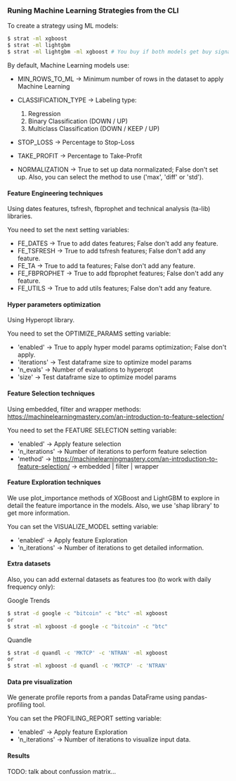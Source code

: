 ### Runing Machine Learning Strategies from the CLI

To create a strategy using ML models:
```bash
$ strat -ml xgboost
$ strat -ml lightgbm
$ strat -ml lightgbm -ml xgboost # You buy if both models get buy signal and vice-versa.
```

By default, Machine Learning models use:
  * MIN_ROWS_TO_ML -> Minimum number of rows in the dataset to apply Machine Learning

  * CLASSIFICATION_TYPE -> Labeling type:
      1. Regression
      2. Binary Classification (DOWN / UP)
      3. Multiclass Classification (DOWN / KEEP / UP)

  * STOP_LOSS -> Percentage to Stop-Loss
  * TAKE_PROFIT -> Percentage to Take-Profit
  * NORMALIZATION -> True to set up data normalizated; False don't set up. Also, you can select the method to use ('max', 'diff' or 'std').


#### Feature Engineering techniques

Using dates features, tsfresh, fbprophet and technical analysis (ta-lib) libraries.

You need to set the next setting variables:

  * FE_DATES -> True to add dates features; False don't add any feature.
  * FE_TSFRESH -> True to add tsfresh features; False don't add any feature.
  * FE_TA -> True to add ta features; False don't add any feature.
  * FE_FBPROPHET -> True to add fbprophet features; False don't add any feature.
  * FE_UTILS -> True to add utils features; False don't add any feature.


#### Hyper parameters optimization

Using Hyperopt library.

You need to set the OPTIMIZE_PARAMS setting variable:
  * 'enabled' -> True to apply hyper model params optimization; False don't apply.
  * 'iterations' -> Test dataframe size to optimize model params
  * 'n_evals' -> Number of evaluations to hyperopt
  * 'size' -> Test dataframe size to optimize model params


#### Feature Selection techniques

Using embedded, filter and wrapper methods: https://machinelearningmastery.com/an-introduction-to-feature-selection/

You need to set the FEATURE SELECTION setting variable:

  * 'enabled' -> Apply feature selection
  * 'n_iterations' -> Number of iterations to perform feature selection
  * 'method' -> https://machinelearningmastery.com/an-introduction-to-feature-selection/ -> embedded | filter | wrapper


#### Feature Exploration techniques

We use plot_importance methods of XGBoost and LightGBM to explore in detail the feature importance in the models. Also, we use 'shap library' to get more information.

You can set the VISUALIZE_MODEL setting variable:

  * 'enabled' -> Apply feature Exploration
  * 'n_iterations' -> Number of iterations to get detailed information.


#### Extra datasets

Also, you can add external datasets as features too (to work with daily frequency only):

Google Trends
```bash
$ strat -d google -c "bitcoin" -c "btc" -ml xgboost
or
$ strat -ml xgboost -d google -c "bitcoin" -c "btc"
```

Quandle
```bash
$ strat -d quandl -c 'MKTCP' -c 'NTRAN' -ml xgboost
or
$ strat -ml xgboost -d quandl -c 'MKTCP' -c 'NTRAN'
```


#### Data pre visualization

We generate profile reports from a pandas DataFrame using pandas-profiling tool.

You can set the PROFILING_REPORT setting variable:

  * 'enabled' -> Apply feature Exploration
  * 'n_iterations' -> Number of iterations to visualize input data.

#### Results

TODO: talk about confussion matrix...
